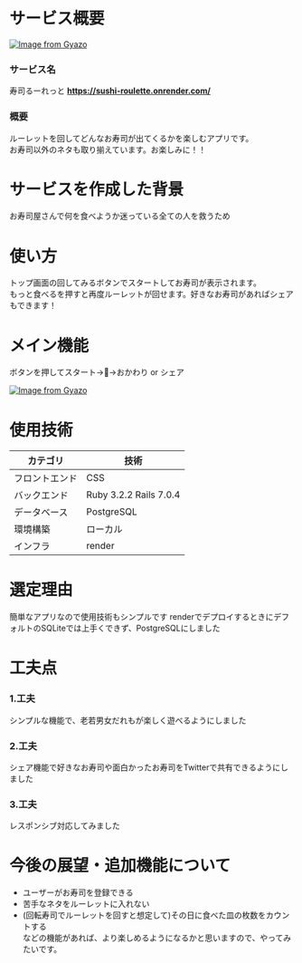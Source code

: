 # サービス概要
[![Image from Gyazo](https://i.gyazo.com/4495feafff68b7ef7041395766ad5cd9.png)](https://gyazo.com/4495feafff68b7ef7041395766ad5cd9)

### サービス名

寿司るーれっと
**https://sushi-roulette.onrender.com/**

### 概要

ルーレットを回してどんなお寿司が出てくるかを楽しむアプリです。  
お寿司以外のネタも取り揃えています。お楽しみに！！

# サービスを作成した背景

お寿司屋さんで何を食べようか迷っている全ての人を救うため

# 使い方

トップ画面の回してみるボタンでスタートしてお寿司が表示されます。  
もっと食べるを押すと再度ルーレットが回せます。好きなお寿司があればシェアもできます！  

# メイン機能
ボタンを押してスタート→🍣→おかわり or シェア  

[![Image from Gyazo](https://i.gyazo.com/0f637550168b529faa3b25f29f987773.gif)](https://gyazo.com/0f637550168b529faa3b25f29f987773)

# 使用技術

| カテゴリ | 技術 |
| --- | --- |
| フロントエンド | CSS |
| バックエンド | Ruby 3.2.2 Rails 7.0.4 |
| データベース | PostgreSQL |
| 環境構築 | ローカル |
| インフラ | render |


# 選定理由
簡単なアプリなので使用技術もシンプルです
renderでデプロイするときにデフォルトのSQLiteでは上手くできず、PostgreSQLにしました

# 工夫点

### 1.工夫
シンプルな機能で、老若男女だれもが楽しく遊べるようにしました

### 2.工夫
シェア機能で好きなお寿司や面白かったお寿司をTwitterで共有できるようにしました

### 3.工夫
レスポンシブ対応してみました


# 今後の展望・追加機能について
* ユーザーがお寿司を登録できる
* 苦手なネタをルーレットに入れない
* (回転寿司でルーレットを回すと想定して)その日に食べた皿の枚数をカウントする  
などの機能があれば、より楽しめるようになるかと思いますので、やってみたいです。
